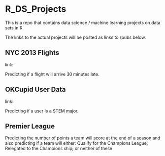 # R_DS_Projects

This is a repo that contains data science / machine learning projects on data sets in R

The links to the actual projects will be posted as links to rpubs below.

## NYC 2013 Flights

link:

Predicting if a flight will arrive 30 minutes late.

## OKCupid User Data

link:

Predicting if a user is a STEM major.

## Premier League 

Predicting the number of points a team will score at the end of a season and also predicting if a team will either: Qualify for the Champions League;  Relegated to the Champions ship; or neither of these

